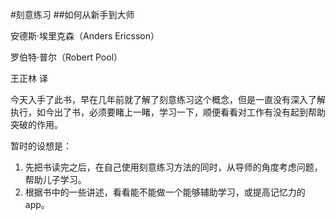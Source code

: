 #刻意练习
##如何从新手到大师

安德斯·埃里克森（Anders Ericsson）

罗伯特·普尔（Robert Pool）

王正林 译


今天入手了此书，早在几年前就了解了刻意练习这个概念，但是一直没有深入了解执行，如今出了书，必须要睹上一睹，学习一下，顺便看看对工作有没有起到帮助突破的作用。

暂时的设想是：

1. 先把书读完之后，在自己使用刻意练习方法的同时，从导师的角度考虑问题，帮助儿子学习。
2. 根据书中的一些讲述，看看能不能做一个能够辅助学习，或提高记忆力的app。
